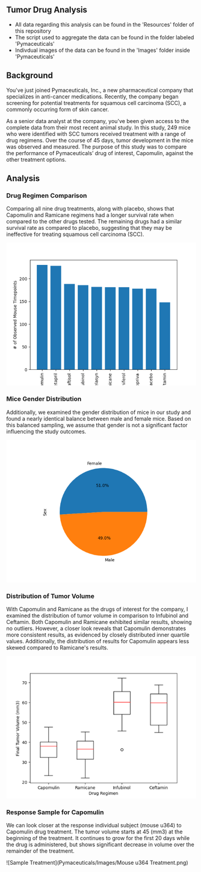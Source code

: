 ## Tumor Drug Analysis
- All data regarding this analysis can be found in the 'Resources' folder of this repository
- The script used to aggregate the data can be found in the folder labeled 'Pymaceuticals'
- Indivdual images of the data can be found in the 'Images' folder inside 'Pymaceuticals'

## Background
You've just joined Pymaceuticals, Inc., a new pharmaceutical company that specializes in anti-cancer medications. Recently, the company began screening for potential treatments for squamous cell carcinoma (SCC), a commonly occurring form of skin cancer.

As a senior data analyst at the company, you've been given access to the complete data from their most recent animal study. In this study, 249 mice who were identified with SCC tumors received treatment with a range of drug regimens. Over the course of 45 days, tumor development in the mice was observed and measured. The purpose of this study was to compare the performance of Pymaceuticals’ drug of interest, Capomulin, against the other treatment options.

## Analysis

### Drug Regimen Comparison
Comparing all nine drug treatments, along with placebo, shows that Capomulin and Ramicane regimens had a longer survival rate when compared to the other drugs tested.  The remaining drugs had a similar survival rate as compared to placebo, suggesting that they may be ineffective for treating squamous cell carcinoma (SCC).

![Treatments By Timepoints](Pymaceuticals/Images/Timepoints_Regimen.png)

### Mice Gender Distribution
Additionally, we examined the gender distribution of mice in our study and found a nearly identical balance between male and female mice. Based on this balanced sampling, we assume that gender is not a significant factor influencing the study outcomes.

![Gender Distribution of Mice](Pymaceuticals/Images/Male_Female_Distribution.png)


### Distribution of Tumor Volume 
With Capomulin and Ramicane as the drugs of interest for the company, I examined the distribution of tumor volume in comparison to Infubinol and Ceftamin. Both Capomulin and Ramicane exhibited similar results, showing no outliers. However, a closer look reveals that Capomulin demonstrates more consistent results, as evidenced by closely distributed inner quartile values. Additionally, the distribution of results for Capomulin appears less skewed compared to Ramicane's results. 

![Tumor Volume by Drug](Pymaceuticals/Images/Boxplot.png)


### Response Sample for Capomulin
We can look closer at the response individual subject (mouse u364) to Capomulin drug treatment. The tumor volume starts at 45 (mm3) at the beginning of the treatment. It continues to grow for the first 20 days while the drug is administered, but shows significant decrease in volume over the remainder of the treatment.

![Sample Treatment](Pymaceuticals/Images/Mouse u364 Treatment.png)





